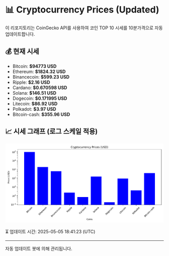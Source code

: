 
# 📊 Cryptocurrency Prices (Updated)

이 리포지토리는 CoinGecko API를 사용하여 코인 TOP 10 시세를 10분가격으로 자동 업데이트합니다.

## 💰 현재 시세
- Bitcoin: **$94773 USD**
- Ethereum: **$1824.32 USD**
- Binancecoin: **$599.23 USD**
- Ripple: **$2.16 USD**
- Cardano: **$0.670598 USD**
- Solana: **$146.51 USD**
- Dogecoin: **$0.171995 USD**
- Litecoin: **$86.92 USD**
- Polkadot: **$3.97 USD**
- Bitcoin-cash: **$355.96 USD**

## 📈 시세 그래프 (로그 스케일 적용)
![Crypto Prices](crypto_prices.png)

⏳ 업데이트 시간: 2025-05-05 18:41:23 (UTC)

---
자동 업데이트 봇에 의해 관리됩니다.
